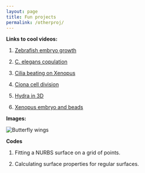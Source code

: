 ```yaml
---
layout: page
title: Fun projects
permalink: /otherproj/
---
```


**Links to cool videos:** 

1. [Zebrafish embryo growth](https://vimeo.com/331514590)

2. [C. elegans copulation](https://vimeo.com/331515115)

3. [Cilia beating on Xenopus](https://vimeo.com/331513807)

4. [Ciona cell division](https://vimeo.com/331514404)

5. [Hydra in 3D](https://vimeo.com/331514151)

6. [Xenopus embryo and beads](https://vimeo.com/331515496)

**Images:**

![Butterfly wings](/images/wing.png)


**Codes**

1. Fitting a NURBS surface on a grid of points.

2. Calculating surface properties for regular surfaces. 

<!-- Art. Quotes. Embryology. Other projects.  --> 

<!-- This is the base Jekyll theme. You can find out more info about customizing your Jekyll theme, as well as basic Jekyll usage documentation at [jekyllrb.com](https://jekyllrb.com/)

You can find the source code for Minima at GitHub:
[jekyll][jekyll-organization] /
[minima](https://github.com/jekyll/minima)

You can find the source code for Jekyll at GitHub:
[jekyll][jekyll-organization] /
[jekyll](https://github.com/jekyll/jekyll)


[jekyll-organization]: https://github.com/jekyll -->